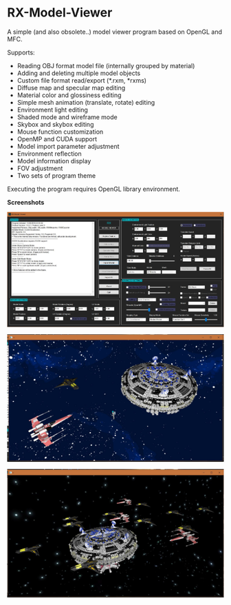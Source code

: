 # RX-Model-Viewer

A simple (and also obsolete..) model viewer program based on OpenGL and MFC.

Supports:

* Reading OBJ format model file (internally grouped by material)
* Adding and deleting multiple model objects
* Custom file format read/export (*.rxm, *rxms)
* Diffuse map and specular map editing
* Material color and glossiness editing
* Simple mesh animation (translate, rotate) editing
* Environment light editing
* Shaded mode and wireframe mode
* Skybox and skybox editing
* Mouse function customization
* OpenMP and CUDA support
* Model import parameter adjustment
* Environment reflection
* Model information display
* FOV adjustment
* Two sets of program theme

Executing the program requires OpenGL library environment.



**Screenshots**

![Alt text](/README_pix/Screenshot_1.JPG)

![Alt text](/README_pix/Screenshot_2.JPG)

![Alt text](/README_pix/Screenshot_3.JPG)
